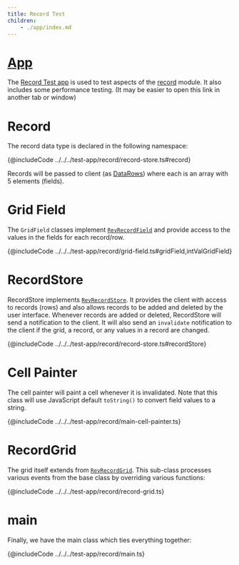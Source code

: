```yaml
---
title: Record Test
children:
    - ./app/index.md
---
```


# [App](./app/index.md)

The [Record Test app](./app/index.md) is used to test aspects of the [record](/record/) module.  It also includes some performance testing. (It may be easier to open this link in another tab or window)

# Record

The record data type is declared in the following namespace:

{@includeCode ../../../test-app/record/record-store.ts#record}

Records will be passed to client (as [DataRows](/common/RevDataServer/ViewRow/)) where each is an array with 5 elements (fields).

# Grid Field

The `GridField` classes implement [`RevRecordField`](/record/RevRecordField-1/) and provide access to the values in the fields for each record/row.

{@includeCode ../../../test-app/record/grid-field.ts#gridField,intValGridField}

# RecordStore

RecordStore implements [`RevRecordStore`](/record/RevRecordStore-1/). It provides the client with access to records (rows) and also allows records to be added and deleted by the user interface.  Whenever records are added or deleted, RecordStore will send a notification to the client.  It will also send an `invalidate` notification to the client if the grid, a record, or any values in a record are changed.

{@includeCode ../../../test-app/record/record-store.ts#recordStore}

# Cell Painter

The cell painter will paint a cell whenever it is invalidated.  Note that this class will use JavaScript default `toString()` to convert field values to a string.

{@includeCode ../../../test-app/record/main-cell-painter.ts}

# RecordGrid

The grid itself extends from [`RevRecordGrid`](/record/RevRecordGrid-1/). This sub-class processes various events from the base class by overriding various functions:

{@includeCode ../../../test-app/record/record-grid.ts}

# main

Finally, we have the main class which ties everything together:

{@includeCode ../../../test-app/record/main.ts}
